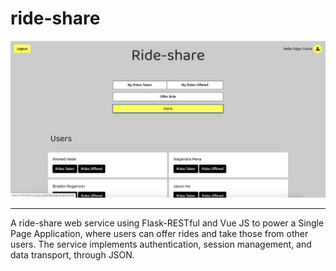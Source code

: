 # ride-share

![](users.png)

---

A ride-share web service using Flask-RESTful and Vue JS to power a Single Page Application, where users can offer rides and take those from other users. The service implements authentication, session management, and data transport, through JSON.
